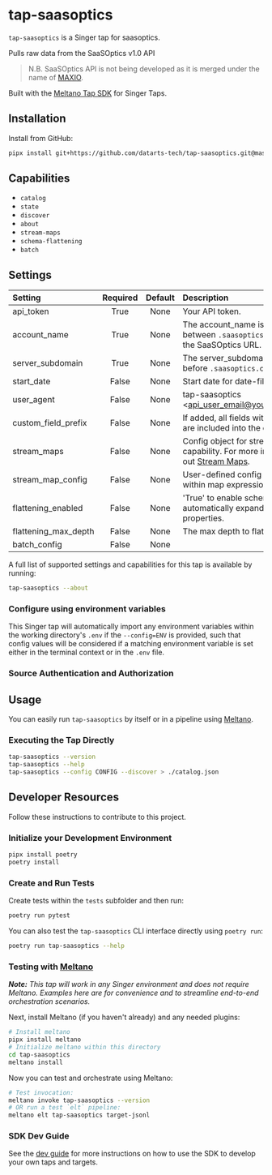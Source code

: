# tap-saasoptics

`tap-saasoptics` is a Singer tap for saasoptics.

Pulls raw data from the SaaSOptics v1.0 API
> N.B. SaaSOptics API is not being developed as it is merged under the name of [MAXIO](https://www.maxio.com/about).

Built with the [Meltano Tap SDK](https://sdk.meltano.com) for Singer Taps.

<!--

Developer TODO: Update the below as needed to correctly describe the install procedure. For instance, if you do not have a PyPi repo, or if you want users to directly install from your git repo, you can modify this step as appropriate.

## Installation

Install from PyPi:

```bash
pipx install tap-saasoptics
```

-->
## Installation

Install from GitHub:

```bash
pipx install git+https://github.com/datarts-tech/tap-saasoptics.git@master
```

## Capabilities

* `catalog`
* `state`
* `discover`
* `about`
* `stream-maps`
* `schema-flattening`
* `batch`

## Settings

| Setting             | Required | Default | Description |
|:--------------------|:--------:|:-------:|:------------|
| api_token           | True     | None    | Your API token. |
| account_name        | True     | None    | The account_name is everything between `.saasoptics.com.` and `api` in the SaaSOptics URL. |
| server_subdomain    | True     | None    | The server_subdomain is everything before `.saasoptics.com.`. |
| start_date          | False    | None    | Start date for date-filtered endpoints. |
| user_agent          | False    | None    | tap-saasoptics <api_user_email@your_company.com>. |
| custom_field_prefix | False    | None    | If added, all fields with these prefixes are included into the output. |
| stream_maps         | False    | None    | Config object for stream maps capability. For more information check out [Stream Maps](https://sdk.meltano.com/en/latest/stream_maps.html). |
| stream_map_config   | False    | None    | User-defined config values to be used within map expressions. |
| flattening_enabled  | False    | None    | 'True' to enable schema flattening and automatically expand nested properties. |
| flattening_max_depth| False    | None    | The max depth to flatten schemas. |
| batch_config        | False    | None    |             |

<!--
Developer TODO: Provide a list of config options accepted by the tap.

This section can be created by copy-pasting the CLI output from:

```None
tap-saasoptics --about --format=markdown
```
-->

A full list of supported settings and capabilities for this
tap is available by running:

```bash
tap-saasoptics --about
```

### Configure using environment variables

This Singer tap will automatically import any environment variables within the working directory's
`.env` if the `--config=ENV` is provided, such that config values will be considered if a matching
environment variable is set either in the terminal context or in the `.env` file.

### Source Authentication and Authorization

<!--
Developer TODO: If your tap requires special access on the source system, or any special authentication requirements, provide those here.
-->

## Usage

You can easily run `tap-saasoptics` by itself or in a pipeline using [Meltano](https://meltano.com/).

### Executing the Tap Directly

```bash
tap-saasoptics --version
tap-saasoptics --help
tap-saasoptics --config CONFIG --discover > ./catalog.json
```

## Developer Resources

Follow these instructions to contribute to this project.

### Initialize your Development Environment

```bash
pipx install poetry
poetry install
```

### Create and Run Tests

Create tests within the `tests` subfolder and
  then run:

```bash
poetry run pytest
```

You can also test the `tap-saasoptics` CLI interface directly using `poetry run`:

```bash
poetry run tap-saasoptics --help
```

### Testing with [Meltano](https://www.meltano.com)

_**Note:** This tap will work in any Singer environment and does not require Meltano.
Examples here are for convenience and to streamline end-to-end orchestration scenarios._

<!--
Developer TODO:
Your project comes with a custom `meltano.yml` project file already created. Open the `meltano.yml` and follow any "TODO" items listed in
the file.
-->

Next, install Meltano (if you haven't already) and any needed plugins:

```bash
# Install meltano
pipx install meltano
# Initialize meltano within this directory
cd tap-saasoptics
meltano install
```

Now you can test and orchestrate using Meltano:

```bash
# Test invocation:
meltano invoke tap-saasoptics --version
# OR run a test `elt` pipeline:
meltano elt tap-saasoptics target-jsonl
```

### SDK Dev Guide

See the [dev guide](https://sdk.meltano.com/en/latest/dev_guide.html) for more instructions on how to use the SDK to
develop your own taps and targets.
